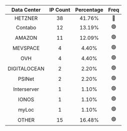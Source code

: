 | Data Center | IP Count | Percentage | Freq |
|:------------:|:--------:|:-----------:|:-----:|
| HETZNER | 38 | 41.76% | 🔴 |
| Contabo | 12 | 13.19% | 🟢 |
| AMAZON | 11 | 12.09% | 🟢 |
| MEVSPACE | 4 | 4.40% | 🟢 |
| OVH | 4 | 4.40% | 🟢 |
| DIGITALOCEAN | 2 | 2.20% | 🟢 |
| PSINet | 2 | 2.20% | 🟢 |
| Interserver | 1 | 1.10% | 🟢 |
| IONOS | 1 | 1.10% | 🟢 |
| myLoc | 1 | 1.10% | 🟢 |
| OTHER | 15 | 16.48% | 🟢 |